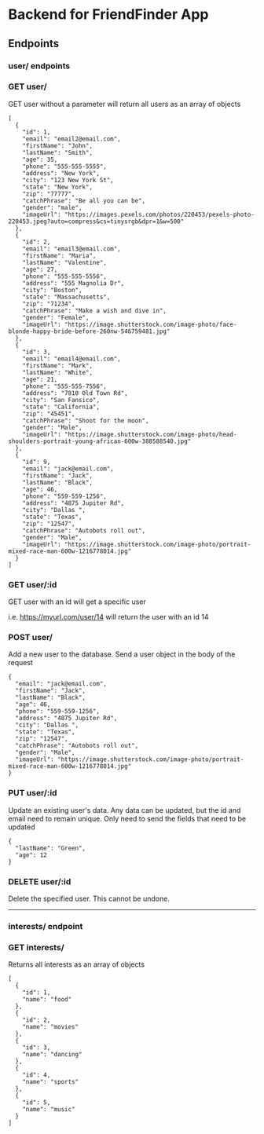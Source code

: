 # Backend for FriendFinder App

## Endpoints

### user/ endpoints

### GET user/

GET  user without a parameter will return all users as an array of objects

    [
      {
        "id": 1,
        "email": "email2@email.com",
        "firstName": "John",
        "lastName": "Smith",
        "age": 35,
        "phone": "555-555-5555",
        "address": "New York",
        "city": "123 New York St",
        "state": "New York",
        "zip": "77777",
        "catchPhrase": "Be all you can be",
        "gender": "male",
        "imageUrl": "https://images.pexels.com/photos/220453/pexels-photo-220453.jpeg?auto=compress&cs=tinysrgb&dpr=1&w=500"
      },
      {
        "id": 2,
        "email": "email3@email.com",
        "firstName": "Maria",
        "lastName": "Valentine",
        "age": 27,
        "phone": "555-555-5556",
        "address": "555 Magnolia Dr",
        "city": "Boston",
        "state": "Massachusetts",
        "zip": "71234",
        "catchPhrase": "Make a wish and dive in",
        "gender": "Female",
        "imageUrl": "https://image.shutterstock.com/image-photo/face-blonde-happy-bride-before-260nw-546759481.jpg"
      },
      {
        "id": 3,
        "email": "email4@email.com",
        "firstName": "Mark",
        "lastName": "White",
        "age": 21,
        "phone": "555-555-7556",
        "address": "7810 Old Town Rd",
        "city": "San Fansico",
        "state": "California",
        "zip": "45451",
        "catchPhrase": "Shoot for the moon",
        "gender": "Male",
        "imageUrl": "https://image.shutterstock.com/image-photo/head-shoulders-portrait-young-african-600w-388588540.jpg"
      },
      {
        "id": 9,
        "email": "jack@email.com",
        "firstName": "Jack",
        "lastName": "Black",
        "age": 46,
        "phone": "559-559-1256",
        "address": "4875 Jupiter Rd",
        "city": "Dallas ",
        "state": "Texas",
        "zip": "12547",
        "catchPhrase": "Autobots roll out",
        "gender": "Male",
        "imageUrl": "https://image.shutterstock.com/image-photo/portrait-mixed-race-man-600w-1216778014.jpg"
      }
    ]

### GET user/:id

GET user with an id will get a specific user

i.e. https://myurl.com/user/14 will return the user with an id 14

### POST user/

Add a new user to the database. Send a user object in the body of the request

    {
      "email": "jack@email.com",
      "firstName": "Jack",
      "lastName": "Black",
      "age": 46,
      "phone": "559-559-1256",
      "address": "4875 Jupiter Rd",
      "city": "Dallas ",
      "state": "Texas",
      "zip": "12547",
      "catchPhrase": "Autobots roll out",
      "gender": "Male",
      "imageUrl": "https://image.shutterstock.com/image-photo/portrait-mixed-race-man-600w-1216778014.jpg"
    }

### PUT user/:id

Update an existing user's data. Any data can be updated, but the id and email need to remain unique.
Only need to send the fields that need to be updated

    {
      "lastName": "Green",
      "age": 12
    }
    
### DELETE user/:id

Delete the specified user. This cannot be undone.

***

### interests/ endpoint

### GET interests/

Returns all interests as an array of objects

    [
      {
        "id": 1,
        "name": "food"
      },
      {
        "id": 2,
        "name": "movies"
      },
      {
        "id": 3,
        "name": "dancing"
      },
      {
        "id": 4,
        "name": "sports"
      },
      {
        "id": 5,
        "name": "music"
      }
    ]